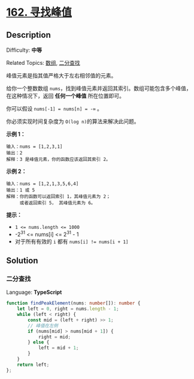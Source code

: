 # [162\. 寻找峰值](https://leetcode.cn/problems/find-peak-element/)

## Description

Difficulty: **中等**  

Related Topics: [数组](https://leetcode.cn/tag/array/), [二分查找](https://leetcode.cn/tag/binary-search/)

峰值元素是指其值严格大于左右相邻值的元素。

给你一个整数数组 `nums`，找到峰值元素并返回其索引。数组可能包含多个峰值，在这种情况下，返回 **任何一个峰值** 所在位置即可。

你可以假设 `nums[-1] = nums[n] = -∞` 。

你必须实现时间复杂度为 `O(log n)`的算法来解决此问题。

**示例 1：**

```
输入：nums = [1,2,3,1]
输出：2
解释：3 是峰值元素，你的函数应该返回其索引 2。
```

**示例 2：**

```
输入：nums = [1,2,1,3,5,6,4]
输出：1 或 5 
解释：你的函数可以返回索引 1，其峰值元素为 2；
     或者返回索引 5， 其峰值元素为 6。
```

**提示：**

* `1 <= nums.length <= 1000`
* -2<sup>31</sup> <= nums[i] <= 2<sup>31</sup> - 1
* 对于所有有效的 `i` 都有 `nums[i] != nums[i + 1]`

## Solution

### 二分查找

Language: **TypeScript**

```typescript
function findPeakElement(nums: number[]): number {
    let left = 0, right = nums.length - 1;
    while (left < right) {
        const mid = (left + right) >> 1;
        // 峰值在左侧
        if (nums[mid] > nums[mid + 1]) {
            right = mid;
        } else {
            left = mid + 1;
        }
    }
    return left;
};
```
